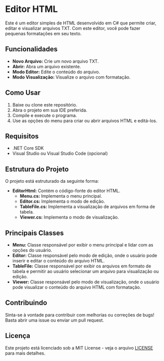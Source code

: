 # Editor HTML

Este é um editor simples de HTML desenvolvido em C# que permite criar, editar e visualizar arquivos TXT. Com este editor, você pode fazer pequenas formatações em seu texto.

## Funcionalidades

- **Novo Arquivo:** Crie um novo arquivo TXT.
- **Abrir:** Abra um arquivo existente.
- **Modo Editor:** Edite o conteúdo do arquivo.
- **Modo Visualização:** Visualize o arquivo com formatação.

## Como Usar

1. Baixe ou clone este repositório.
2. Abra o projeto em sua IDE preferida.
3. Compile e execute o programa.
4. Use as opções do menu para criar ou abrir arquivos HTML e editá-los.

## Requisitos

- .NET Core SDK
- Visual Studio ou Visual Studio Code (opcional)

## Estrutura do Projeto

O projeto está estruturado da seguinte forma:

- **EditorHtml:** Contém o código-fonte do editor HTML.
  - **Menu.cs:** Implementa o menu principal.
  - **Editor.cs:** Implementa o modo de edição.
  - **TableFile.cs:** Implementa a visualização de arquivos em forma de tabela.
  - **Viewer.cs:** Implementa o modo de visualização.

## Principais Classes

- **Menu:** Classe responsável por exibir o menu principal e lidar com as opções do usuário.
- **Editor:** Classe responsável pelo modo de edição, onde o usuário pode inserir e editar o conteúdo do arquivo HTML.
- **TableFile:** Classe responsável por exibir os arquivos em formato de tabela e permitir ao usuário selecionar um arquivo para visualização ou edição.
- **Viewer:** Classe responsável pelo modo de visualização, onde o usuário pode visualizar o conteúdo do arquivo HTML com formatação.

## Contribuindo

Sinta-se à vontade para contribuir com melhorias ou correções de bugs! Basta abrir uma issue ou enviar um pull request.

## Licença

Este projeto está licenciado sob a MIT License - veja o arquivo [LICENSE](LICENSE) para mais detalhes.
